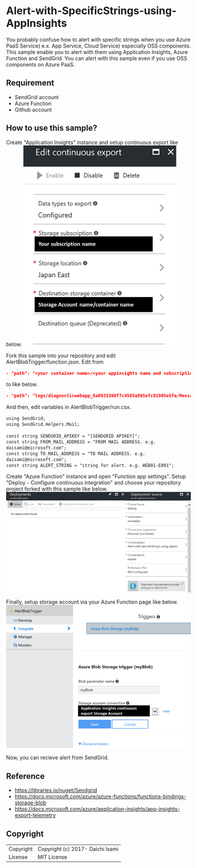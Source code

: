# Alert-with-SpecificStrings-using-AppInsights
You probably confuse how to alert with specific strings when you use Azure PaaS Service( e.x. App Service, Cloud Service) especially OSS components. This sample enable you to alert with them using Application Insights, Azure Function and SendGrid. You can alert with this sample even if you use OSS components on Azure PaaS. 

## Requirement
- SendGrid account
- Azure Function
- Github account

## How to use this sample?
Create "Application Insights" instance and setup continuous export like below.
![Continuous Export](https://raw.githubusercontent.com/normalian/Alert-with-SpecificStrings-using-AppInsights/master/img/ContinuousExport.png "Continuous Export")

Fork this sample into your repository and edit AlertBlobTrigger/function.json. Edit from 

```csharp:function.json
- "path": "<your container name>/<your appinsights name and subscription id>/Messages/{date}/{time}/{name}",
```

to like below.

```csharp:function.json
- "path": "logs/diagnosticwebapp_8a0933360f7c4585a965efc81905e5fe/Messages/{date}/{time}/{name}",
```

And then, edit variables in AlertBlobTrigger/run.csx.

```csharp:run.csx
using SendGrid;
using SendGrid.Helpers.Mail;

const string SENDGRID_APIKEY = "[SENDGRID APIKEY]";
const string FROM_MAIL_ADDRESS = "FROM MAIL ADDRESS. e.g. daisami@microsoft.com";
const string TO_MAIL_ADDRESS = "TO MAIL ADDRESS. e.g. daisami@microsoft.com";
const string ALERT_STRING = "string for alert. e.g. WEB01-E001";

```

Create "Azure Function" instance and open "Function app settings". Setup "Deploy - Configure continuous integration" and choose your repository project forked with this sample like below.
![Continuous Deployment](https://raw.githubusercontent.com/normalian/Alert-with-SpecificStrings-using-AppInsights/master/img/ContinuousDeployment.png "Continuous Deployment")

Finally, setup storage account via your Azure Function page like below.
![Storage Account Setup](https://raw.githubusercontent.com/normalian/Alert-with-SpecificStrings-using-AppInsights/master/img/SetupStrageAccount.png "Storage Account Setup")

Now, you can recieve alert from SendGrid.


## Reference
- https://libraries.io/nuget/Sendgrid
- https://docs.microsoft.com/azure/azure-functions/functions-bindings-storage-blob
- https://docs.microsoft.com/azure/application-insights/app-insights-export-telemetry

## Copyright
<table>
  <tr>
    <td>Copyright</td><td>Copyright (c) 2017- Daichi Isami</td>
  </tr>
  <tr>
    <td>License</td><td>MIT License</td>
  </tr>
</table>
